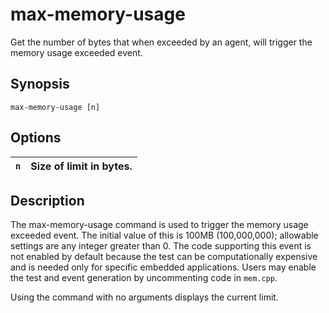 # max-memory-usage #

Get the number of bytes that when exceeded by an agent, will trigger the memory
usage exceeded event.

## Synopsis ##

```
max-memory-usage [n]
```

## Options ##

| `n` | Size of limit in bytes. |
|:----|:------------------------|

## Description ##

The max-memory-usage command is used to trigger the memory usage exceeded
event. The initial value of this is 100MB (100,000,000); allowable settings are
any integer greater than 0. The code supporting this event is not enabled by
default because the test can be computationally expensive and is needed only
for specific embedded applications. Users may enable the test and event
generation by uncommenting code in `mem.cpp`.

Using the command with no arguments displays the current limit.

